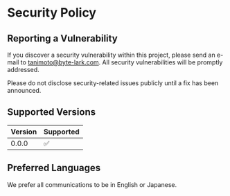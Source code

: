 # Security Policy

## Reporting a Vulnerability

If you discover a security vulnerability within this project, please send an e-mail to tanimoto@byte-lark.com. All security vulnerabilities will be promptly addressed.

Please do not disclose security-related issues publicly until a fix has been announced.

## Supported Versions

| Version | Supported          |
| ------- | ------------------ |
| 0.0.0   | :white_check_mark: |

## Preferred Languages

We prefer all communications to be in English or Japanese.
